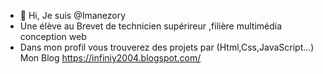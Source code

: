 - 👋 Hi, Je suis @Imanezory
- Une élève au Brevet de technicien supérireur ,filière multimédia conception web
- Dans mon profil vous trouverez des projets par (Html,Css,JavaScript...)
Mon Blog https://infiniy2004.blogspot.com/

